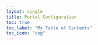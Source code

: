 ```yaml
---
layout: single
title: Portal Configuration
toc: true
toc_label: "My Table of Contents"
toc_icon: "cog"
---
```


